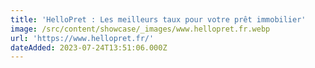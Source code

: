 ```yaml
---
title: 'HelloPret : Les meilleurs taux pour votre prêt immobilier'
image: /src/content/showcase/_images/www.hellopret.fr.webp
url: 'https://www.hellopret.fr/'
dateAdded: 2023-07-24T13:51:06.000Z
---
```


